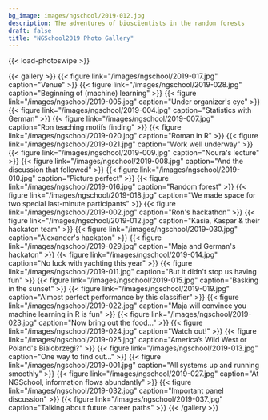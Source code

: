 ```yaml
---
bg_image: images/ngschool/2019-012.jpg
description: The adventures of bioscientists in the random forests 
draft: false
title: "NGSchool2019 Photo Gallery"
---
```


{{< load-photoswipe >}}

{{< gallery >}}
  {{< figure link="/images/ngschool/2019-017.jpg"  caption="Venue" >}}
  {{< figure link="/images/ngschool/2019-028.jpg"  caption="Beginning of (machine) learning" >}}
  {{< figure link="/images/ngschool/2019-005.jpg"  caption="Under organizer's eye" >}}
  {{< figure link="/images/ngschool/2019-004.jpg"  caption="Statistics with German" >}}
  {{< figure link="/images/ngschool/2019-007.jpg"  caption="Ron teaching motifs finding" >}}
  {{< figure link="/images/ngschool/2019-020.jpg"  caption="Roman in R" >}}
  {{< figure link="/images/ngschool/2019-021.jpg"  caption="Work well underway" >}}
  {{< figure link="/images/ngschool/2019-009.jpg"  caption="Noura's lecture" >}}
  {{< figure link="/images/ngschool/2019-008.jpg"  caption="And the discussion that followed" >}}
  {{< figure link="/images/ngschool/2019-010.jpg"  caption="Picture perfect" >}}
  {{< figure link="/images/ngschool/2019-016.jpg"  caption="Random forest" >}}
  {{< figure link="/images/ngschool/2019-018.jpg"  caption="We made space for two special last-minute participants" >}}
  {{< figure link="/images/ngschool/2019-002.jpg"  caption="Ron's hackathon" >}}
  {{< figure link="/images/ngschool/2019-012.jpg"  caption="Kasia, Kaspar & their hackaton team" >}}
  {{< figure link="/images/ngschool/2019-030.jpg"  caption="Alexander's hackaton" >}}
  {{< figure link="/images/ngschool/2019-029.jpg"  caption="Maja and German's hackaton" >}}
  {{< figure link="/images/ngschool/2019-014.jpg"  caption="No luck with yachting this year" >}}
  {{< figure link="/images/ngschool/2019-011.jpg"  caption="But it didn't stop us having fun" >}}
  {{< figure link="/images/ngschool/2019-015.jpg"  caption="Basking in the sunset" >}}
  {{< figure link="/images/ngschool/2019-019.jpg"  caption="Almost perfect performance by this classifier" >}}
  {{< figure link="/images/ngschool/2019-022.jpg"  caption="Maja will convince you machine learning in R is fun" >}}
  {{< figure link="/images/ngschool/2019-023.jpg"  caption="Now bring out the food..." >}}
  {{< figure link="/images/ngschool/2019-024.jpg"  caption="Watch out!" >}}
  {{< figure link="/images/ngschool/2019-025.jpg"  caption="America’s Wild West or Poland's Bialobrzegi?" >}}
  {{< figure link="/images/ngschool/2019-013.jpg"  caption="One way to find out..." >}}
  {{< figure link="/images/ngschool/2019-001.jpg"  caption="All systems up and running smoothly" >}}
  {{< figure link="/images/ngschool/2019-027.jpg"  caption="At NGSchool, information flows abundantly" >}}
  {{< figure link="/images/ngschool/2019-032.jpg"  caption="Important panel discussion" >}}
  {{< figure link="/images/ngschool/2019-037.jpg"  caption="Talking about future career paths" >}}
{{< /gallery >}}
